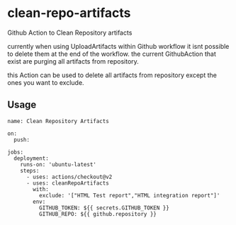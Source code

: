 # clean-repo-artifacts
Github Action  to Clean Repository artifacts

currently when using UploadArtifacts within Github workflow it isnt possible to delete them at the end of the workflow.
the current GithubAction that exist are purging all artifacts from repository.

this Action can be used to delete all artifacts from repository except the ones you want to exclude.

## Usage
```
name: Clean Repository Artifacts

on:
  push:    
  
jobs:
  deployment:
    runs-on: 'ubuntu-latest'
    steps:
      - uses: actions/checkout@v2     
      - uses: cleanRepoArtifacts
        with:
          exclude: '["HTML Test report","HTML integration report"]'
        env: 
          GITHUB_TOKEN: ${{ secrets.GITHUB_TOKEN }}
          GITHUB_REPO: ${{ github.repository }}
```          
